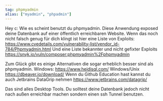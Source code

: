 ```yaml
---
tag: phpmyadmin
alias: ["myadmin", "phpadmin"]
---
```


Hey c:
Wie es scheint benutzt du phpmyadmin.
Diese Anwendung exposed deine Datenbank auf einer öffentlich erreichbaren Website. Wenn das noch nicht falsch genug für dich klingt ist hier eine Liste von Exploits:
<https://www.cvedetails.com/vulnerability-list/vendor_id-784/Phpmyadmin.html>
Und eine Liste bekannter und nicht gefixter Exploits
<https://snyk.io/vuln/composer:phpmyadmin%2Fphpmyadmin>

Zum Glück gibt es einige Alternativen die sogar erheblich besser sind als phpmyadmin.
Windows:
<https://www.heidisql.com/>
Windows/Unix
<https://dbeaver.io/download/>
Wenn du Github Education hast kannst du auch Jetbrains DataGrip nehmen
<https://www.jetbrains.com/datagrip/>

Das sind alles Desktop Tools. Du solltest deine Datenbank jedoch nicht nach außen erreichbar machen sondern einen ssh Tunnel benutzen.
